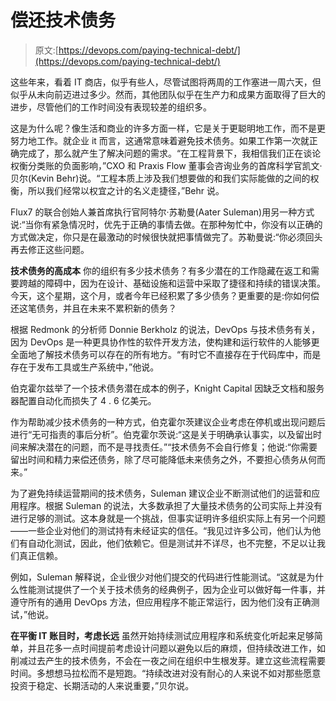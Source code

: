 # 偿还技术债务

> 原文:[https://devops.com/paying-technical-debt/](https://devops.com/paying-technical-debt/)

这些年来，看着 IT 商店，似乎有些人，尽管试图将两周的工作塞进一周六天，但似乎从未向前迈进过多少。然而，其他团队似乎在生产力和成果方面取得了巨大的进步，尽管他们的工作时间没有表现较差的组织多。

这是为什么呢？像生活和商业的许多方面一样，它是关于更聪明地工作，而不是更努力地工作。就企业 it 而言，这通常意味着避免技术债务。如果工作第一次就正确完成了，那么就产生了解决问题的需求。“在工程背景下，我相信我们正在谈论权衡分类账的负面影响，”CXO 和 Praxis Flow 董事会咨询业务的首席科学官凯文·贝尔(Kevin Behr)说。“工程本质上涉及我们想要做的和我们实际能做的之间的权衡，所以我们经常以权宜之计的名义走捷径，”Behr 说。

Flux7 的联合创始人兼首席执行官阿特尔·苏勒曼(Aater Suleman)用另一种方式说:“当你有紧急情况时，优先于正确的事情去做。在那种匆忙中，你没有以正确的方式做决定，你只是在最激动的时候很快就把事情做完了。苏勒曼说:“你必须回头再去修正这些问题。

**技术债务的高成本**
你的组织有多少技术债务？有多少潜在的工作隐藏在返工和需要跨越的障碍中，因为在设计、基础设施和运营中采取了捷径和持续的错误决策。今天，这个星期，这个月，或者今年已经积累了多少债务？更重要的是:你如何偿还这笔债务，并且在未来不累积新的债务？

根据 Redmonk 的分析师 Donnie Berkholz 的说法，DevOps 与技术债务有关，因为 DevOps 是一种更具协作性的软件开发方法，使构建和运行软件的人能够更全面地了解技术债务可以存在的所有地方。“有时它不直接存在于代码库中，而是存在于发布工具或生产系统中，”他说。

伯克霍尔兹举了一个技术债务潜在成本的例子，Knight Capital 因缺乏文档和服务器配置自动化而损失了 4 . 6 亿美元。

作为帮助减少技术债务的一种方式，伯克霍尔茨建议企业考虑在停机或出现问题后进行“无可指责的事后分析”。伯克霍尔茨说:“这是关于明确承认事实，以及留出时间来解决潜在的问题，而不是寻找责任。”“技术债务不会自行修复；他说:“你需要留出时间和精力来偿还债务，除了尽可能降低未来债务之外，不要担心债务从何而来。”

为了避免持续运营期间的技术债务，Suleman 建议企业不断测试他们的运营和应用程序。根据 Suleman 的说法，大多数承担了大量技术债务的公司实际上并没有进行足够的测试。这本身就是一个挑战，但事实证明许多组织实际上有另一个问题——一些企业对他们的测试持有未经证实的信任。“我见过许多公司，他们认为他们有自动化测试，因此，他们依赖它。但是测试并不详尽，也不完整，不足以让我们真正信赖。

例如，Suleman 解释说，企业很少对他们提交的代码进行性能测试。“这就是为什么性能测试提供了一个关于技术债务的经典例子，因为企业可以做好每一件事，并遵守所有的通用 DevOps 方法，但应用程序不能正常运行，因为他们没有正确测试，”他说。

**在平衡 IT 账目时，考虑长远**
虽然开始持续测试应用程序和系统变化听起来足够简单，并且花多一点时间提前考虑设计问题以避免以后的麻烦，但持续改进工作，如削减过去产生的技术债务，不会在一夜之间在组织中生根发芽。建立这些流程需要时间。多想想马拉松而不是短跑。“持续改进对没有耐心的人来说不如对那些愿意投资于稳定、长期活动的人来说重要，”贝尔说。